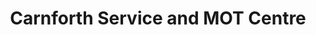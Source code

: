 ---
title: "Carnforth Service and MOT Centre"
url: /carnforth/carnforth-service-and-mot-centre/
shop: car repair
---